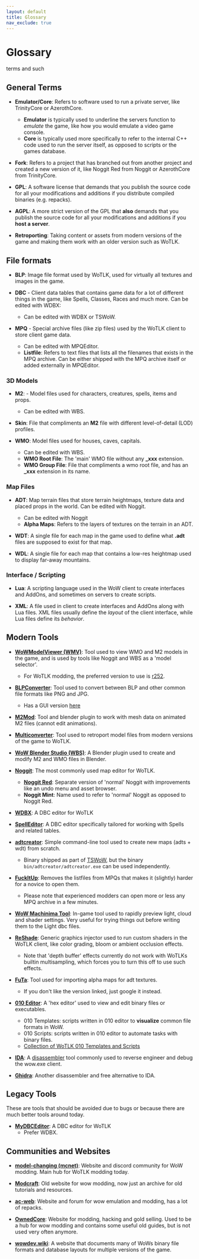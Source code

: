 ```yaml
---
layout: default
title: Glossary
nav_exclude: true
---
```


# Glossary

terms and such

## General Terms

- **Emulator/Core**: Refers to software used to run a private server, like TrinityCore or AzerothCore. 
    - **Emulator** is typically used to underline the servers function to _emulate_ the game, like how you would emulate a video game console.
    - **Core** is typically used more specifically to refer to the internal C++ code used to run the server itself, as opposed to scripts or the games database.

- **Fork**: Refers to a project that has branched out from another project and created a new version of it, like Noggit Red from Noggit or AzerothCore from TrinityCore.

- **GPL**: A software license that demands that you publish the source code for all your modifications and additions if you distribute compiled binaries (e.g. repacks).

- **AGPL**: A more strict version of the GPL that **also** demands that you publish the source code for all your modifications and additions if you **host a server**.

- **Retroporting**: Taking content or assets from modern versions of the game and making them work with an older version such as WoTLK.

## File formats

- **BLP**: Image file format used by WoTLK, used for virtually all textures and images in the game.

- **DBC** - Client data tables that contains game data for a lot of different things in the game, like Spells, Classes, Races and much more. Can be edited with WDBX:
    - Can be edited with WDBX or TSWoW.

- **MPQ** - Special archive files (like zip files) used by the WoTLK client to store client game data.
    - Can be edited with MPQEditor.
    - **Listfile**: Refers to text files that lists all the filenames that exists in the MPQ archive. Can be either shipped with the MPQ archive itself or added externally in MPQEditor.

### 3D Models

- **M2**: - Model files used for characters, creatures, spells, items and props.
    - Can be edited with WBS.

- **Skin**: File that compliments an **M2** file with different level-of-detail (LOD) profiles.

- **WMO**: Model files used for houses, caves, capitals.
    - Can be edited with WBS.
    - **WMO Root File**: The 'main' WMO file without any **_xxx** extension.
    - **WMO Group File**: File that compliments a wmo root file, and has an **_xxx** extension in its name.

### Map Files

- **ADT**: Map terrain files that store terrain heightmaps, texture data and placed props in the world. Can be edited with Noggit.
    - Can be edited with Noggit
    - **Alpha Maps**: Refers to the layers of textures on the terrain in an ADT.

- **WDT**: A single file for each map in the game used to define what **.adt** files are supposed to exist for that map.

- **WDL**: A single file for each map that contains a low-res heightmap used to display far-away mountains.

### Interface / Scripting

- **Lua**: A scripting language used in the WoW client to create interfaces and AddOns, and sometimes on servers to create scripts.

- **XML**: A file used in client to create interfaces and AddOns along with Lua files. XML files usually define the _layout_ of the client interface, while Lua files define its _behavior_.

## Modern Tools

- [**WoWModelViewer (WMV)**](https://code.google.com/archive/p/wowmodelviewer/downloads?page=6): Tool used to view WMO and M2 models in the game, and is used by tools like Noggit and WBS as a 'model selector'.
    - For WoTLK modding, the preferred version to use is [r252](https://storage.googleapis.com/google-code-archive-downloads/v2/code.google.com/wowmodelviewer/WMV_Binary_v0701_r252_Win32_DevWork.zip).


- [**BLPConverter**](https://www.wowinterface.com/downloads/info14110-BLPConverter.html): Tool used to convert between BLP and other common file formats like PNG and JPG.
    - Has a GUI version [here](https://model-changing.net/index.php?app=downloads&module=downloads&controller=view&id=96)

- [**M2Mod**](https://bitbucket.org/suncurio/m2mod/downloads/): Tool and blender plugin to work with mesh data on animated M2 files (cannot edit animations).

- [**Multiconverter**](https://github.com/MaxtorCoder/MultiConverter): Tool used to retroport model files from modern versions of the game to WoTLK.

- [**WoW Blender Studio (WBS)**](https://discord.gg/SBEDRXrSnd): A Blender plugin used to create and modify M2 and WMO files in Blender.

- [**Noggit**](https://github.com/wowdev/noggit3): The most commonly used map editor for WoTLK.
    - [**Noggit Red**](https://discord.gg/Tk2TpN8CaF): Separate version of 'normal' Noggit with improvements like an undo menu and asset browser.
    - **Noggit Mint**: Name used to refer to 'normal' Noggit as opposed to Noggit Red.

- [**WDBX**](https://github.com/WowDevTools/WDBXEditor): A DBC editor for WoTLK

- [**SpellEditor**](https://github.com/stoneharry/WoW-Spell-Editor): A DBC editor specifically tailored for working with Spells and related tables.

- [**adtcreator**](https://github.com/tswow/adt-creator/tree/1fa79991ecbd91eec9420f5ad7d3eb6a5af17ed6): Simple command-line tool used to create new maps (adts + wdt) from scratch.
    - Binary shipped as part of [TSWoW](https://github.com/tswow/tswow/releases/tag/build-791454e), but the binary `bin/adtcreator/adtcreator.exe` can be used independently.

- [**FuckItUp**](https://model-changing.net/index.php?app=downloads&module=downloads&controller=view&id=96): Removes the listfiles from MPQs that makes it (slightly) harder for a novice to open them.
    - Please note that experienced modders can open more or less any MPQ archive in a few minutes.

- [**WoW Machinima Tool**](https://model-changing.net/index.php?app=downloads&module=downloads&controller=view&id=96): In-game tool used to rapidly preview light, cloud and shader settings. Very useful for trying things out before writing them to the Light dbc files.

- [**ReShade**](https://reshade.me/releases): Generic graphics injector used to run custom shaders in the WoTLK client, like color grading, bloom or ambient occlusion effects.
    - Note that 'depth buffer' effects currently do not work with WoTLKs builtin multisampling, which forces you to turn this off to use such effects.

- [**FuTa**](https://model-changing.net/index.php?app=downloads&module=downloads&controller=view&id=96): Tool used for importing alpha maps for adt textures.
    - If you don't like the version linked, just google it instead.

- [**010 Editor**](https://www.sweetscape.com/010editor/): A 'hex editor' used to view and edit binary files or executables.
    - 010 Templates: scripts written in 010 editor to **visualize** common file formats in WoW.
    - 010 Scripts: scripts written in 010 editor to automate tasks with binary files.
    - [Collection of WoTLK 010 Templates and Scripts](https://github.com/skarndev/WoW-010-editor-scripts-templates.)

- [**IDA**](https://hex-rays.com/ida-pro/): A [disassembler](https://en.wikipedia.org/wiki/Disassembler) tool commonly used to reverse engineer and debug the wow.exe client.

- [**Ghidra**](https://github.com/NationalSecurityAgency/ghidra/releases): Another disassembler and free alternative to IDA.



## Legacy Tools

These are tools that should be avoided due to bugs or because there are much better tools around today.

- [**MyDBCEditor**](https://github.com/wowgaming/old-dbc-editors/releases/tag/1.0): A DBC editor for WoTLK
    - Prefer WDBX.

## Communities and Websites

- [**model-changing (mcnet)**](https://model-changing.net/): Website and discord community for WoW modding. Main hub for WoTLK modding today.

- [**Modcraft**](http://emudevs.modcraft-backup.de/index.php): Old website for wow modding, now just an archive for old tutorials and resources.

- [**ac-web**](https://ac-web.org/): Website and forum for wow emulation and modding, has a lot of repacks.

- [**OwnedCore**](https://www.ownedcore.com/): Website for modding, hacking and gold selling. Used to be a hub for wow modding and contains some useful old guides, but is not used very often anymore.

- [**wowdev.wiki**](https://wowdev.wiki/Main_Page): A website that documents many of WoWs binary file formats and database layouts for multiple versions of the game.